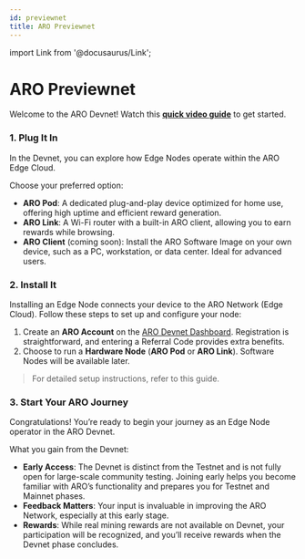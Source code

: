 ```yaml
---
id: previewnet
title: ARO Previewnet
---
```

import Link from '@docusaurus/Link';

# ARO Previewnet

Welcome to the ARO Devnet! Watch this [**quick video guide**](https://youtu.be/ok8RW8hhYAw) to get started.

### 1. Plug It In
In the Devnet, you can explore how Edge Nodes operate within the ARO Edge Cloud.

Choose your preferred option:
- **ARO Pod**: A dedicated plug-and-play device optimized for home use, offering high uptime and efficient reward generation.
- **ARO Link**: A Wi-Fi router with a built-in ARO client, allowing you to earn rewards while browsing.
- **ARO Client** (coming soon): Install the ARO Software Image on your own device, such as a PC, workstation, or data center. Ideal for advanced users.

### 2. Install It
Installing an Edge Node connects your device to the ARO Network (Edge Cloud). Follow these steps to set up and configure your node:

1. Create an **ARO Account** on the [ARO Devnet Dashboard](https://devnet-dashboard.ARO.network). Registration is straightforward, and entering a Referral Code provides extra benefits.
2. Choose to run a **Hardware Node** (**ARO Pod** or **ARO Link**). Software Nodes will be available later.

> For detailed setup instructions, refer to <Link to="/user-guides/device-setup">this guide</Link>.

### 3. Start Your ARO Journey
Congratulations! You’re ready to begin your journey as an Edge Node operator in the ARO Devnet.

What you gain from the Devnet:
- **Early Access**: The Devnet is distinct from the Testnet and is not fully open for large-scale community testing. Joining early helps you become familiar with ARO’s functionality and prepares you for Testnet and Mainnet phases.
- **Feedback Matters**: Your input is invaluable in improving the ARO Network, especially at this early stage.
- **Rewards**: While real mining rewards are not available on Devnet, your participation will be recognized, and you’ll receive rewards when the Devnet phase concludes.